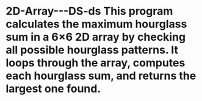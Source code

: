# 2D-Array---DS-ds This program calculates the maximum hourglass sum in a 6×6 2D array by checking all possible hourglass patterns. It loops through the array, computes each hourglass sum, and returns the largest one found.
